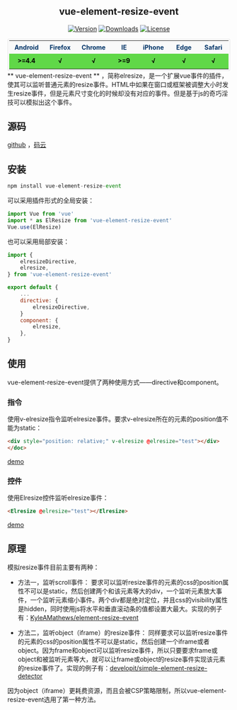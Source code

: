 <h2 align="center">vue-element-resize-event</h2><p class="mydoc_api_npm-info" align="center">
            <a href="https://www.npmjs.com/package/vue-element-resize-event"><img src="https://img.shields.io/npm/v/vue-element-resize-event.svg" alt="Version"></a>
            <a href="https://www.npmjs.com/package/vue-element-resize-event"><img src="https://img.shields.io/npm/dm/vue-element-resize-event.svg" alt="Downloads"></a>
            <a href="https://www.npmjs.com/package/vue-element-resize-event"><img src="https://img.shields.io/npm/l/vue-element-resize-event.svg" alt="License"></a>
        </p><table cellspacing="1" style="margin: 0 auto;font-size: 14px;background-color: #f9f9f9;color: #036;padding: 3px;border-radius: 4px;border: 1px solid rgba(220, 220, 220, .5);">
    <colgroup width="100" span="7" align="center"></colgroup>
    <tr style="height: 30px;">
        <th align="center">Android</td><th align="center">Firefox</td><th align="center">Chrome</td><th align="center">IE</td><th align="center">iPhone</td><th align="center">Edge</td><th align="center">Safari</td>
    </tr>
    <tr style="color: #000;line-height: 28px;font-weight: bold;">
        <td align="center" style="background-color: #60d848">>=4.4</td><td align="center" style="background-color: #60d848">√</td><td align="center" style="background-color: #60d848">√</td><td align="center" style="background-color: #60d848">>=9</td><td align="center" style="background-color: #60d848">√</td><td align="center" style="background-color: #60d848">√</td><td align="center" style="background-color: #60d848">√</td>
    </tr>
</table> ** vue-element-resize-event ** ，简称elresize，是一个扩展vue事件的插件，使其可以监听普通元素的resize事件。HTML中如果在窗口或框架被调整大小时发生resize事件，但是元素尺寸变化的时候却没有对应的事件。但是基于js的奇巧淫技可以模拟出这个事件。

## 源码
[github](https://github.com/laden666666/vue-element-resize-event "") ，[码云](https://gitee.com/laden666666/vue-element-resize-event "")


## 安装
```javascript
npm install vue-element-resize-event
```
可以采用插件形式的全局安装：

```javascript
import Vue from 'vue'
import * as ElResize from 'vue-element-resize-event'
Vue.use(ElResize)

```
也可以采用局部安装：

```javascript
import {
    elresizeDirective,
    elresize,
} from 'vue-element-resize-event'

export default {
    ...
    directive: {
        elresizeDirective,
    }
    component: {
        elresize,
    },
}

```

## 使用
vue-element-resize-event提供了两种使用方式——directive和component。

### 指令
使用v-elresize指令监听elresize事件。要求v-elresize所在的元素的position值不能为static：

```html
<div style="position: relative;" v-elresize @elresize="test"></div>
</doc>
```
[demo](https://laden666666.github.io/vue-element-resize-event/directive.html "")


### 控件
使用Elresize控件监听elresize事件：

```html
<Elresize @elresize="test"></Elresize>
```
[demo](https://laden666666.github.io/vue-element-resize-event/component.html "")



## 原理
模拟resize事件目前主要有两种：

*   方法一，监听scroll事件：
要求可以监听resize事件的元素的css的position属性不可以是static，然后创建两个和该元素等大的div，一个监听元素放大事件，一个监听元素缩小事件。两个div都是绝对定位，并且css的visibility属性是hidden，同时使用js将水平和垂直滚动条的值都设置大最大。实现的例子有：[KyleAMathews/element-resize-event](https://github.com/KyleAMathews/element-resize-event "")

*   方法二，监听object（iframe）的resize事件：
同样要求可以监听resize事件的元素的css的position属性不可以是static，然后创建一个iframe或者object。因为frame和object可以监听resize事件，所以只要要求frame或object和被监听元素等大，就可以让frame或object的resize事件实现该元素的resize事件了。实现的例子有：[developit/simple-element-resize-detector](https://github.com/developit/simple-element-resize-detector "")

因为object（iframe）更耗费资源，而且会被CSP策略限制，所以vue-element-resize-event选用了第一种方法。



